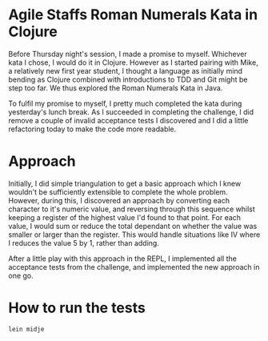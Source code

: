 # Agile Staffs Roman Numerals Kata in Clojure 

Before Thursday night's session, I made a promise to myself. Whichever kata I
chose, I would do it in Clojure. However as I started pairing with Mike, a
relatively new first year student, I thought a language as initially mind
bending as Clojure combined with introductions to TDD and Git might be step too
far. We thus explored the Roman Numerals Kata in Java. 

To fulfil my promise to myself, I pretty much completed the kata during
yesterday's lunch break. As I succeeded in completing the challenge, I did
remove a couple of invalid acceptance tests I discovered and I did a little
refactoring today to make the code more readable.  

# Approach

Initially, I did simple triangulation to get a basic approach which I knew
wouldn't be sufficiently extensible to complete the whole problem. However,
during this, I discovered an approach by converting each character to it's
numeric value, and reversing through this sequence whilst keeping a register of
the highest value I'd found to that point. For each value, I would sum or
reduce the total dependant on whether the value was smaller or larger than the
register. This would handle situations like IV where I reduces the value 5 by
1, rather than adding.

After a little play with this approach in the REPL, I implemented all the
acceptance tests from the challenge, and implemented the new approach in one
go. 

# How to run the tests

`lein midje`
